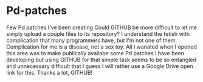 # Pd-patches
Few Pd patches I've been creating
Could GITHUB be more difficult to let me simply upload a couple files to its repository? 
I understand the fetish with complication that many programmers have, but I'm not one of them. Complication for me is a disease, not a sex toy.
All I wanated when I opened this area was to make publically availabe some Pd patches I have been developing but using GITHUB
for that simple task seems to be so entangled and unnecessary difficult that I guess I will rather use a Google Drive open link for this. 
Thanks a lot, GITHUB!
